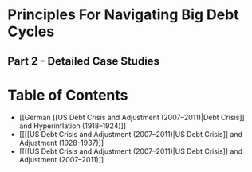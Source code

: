 # **Principles For Navigating Big Debt Cycles**

## **Part 2 - Detailed Case Studies**

# Table of Contents
- [[German [[US Debt Crisis and Adjustment (2007–2011)|Debt Crisis]] and Hyperinflation (1918–1924)]]
- [[[[US Debt Crisis and Adjustment (2007–2011)|US Debt Crisis]] and Adjustment (1928–1937)]]
- [[[[US Debt Crisis and Adjustment (2007–2011)|US Debt Crisis]] and Adjustment (2007–2011)]]